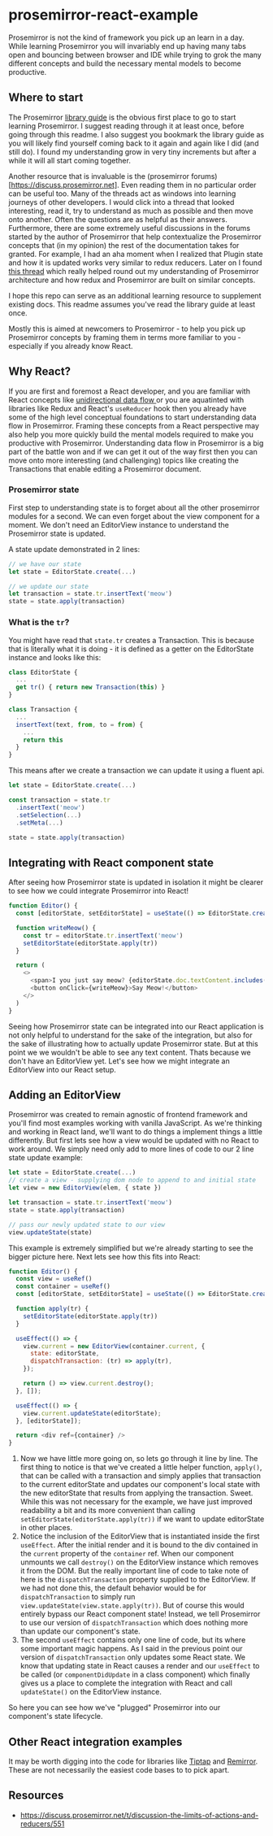 # prosemirror-react-example

Prosemirror is not the kind of framework you pick up an learn in a day. While learning Prosemirror you will invariably end up having many tabs open and bouncing between browser and IDE while trying to grok the many different concepts and build the necessary mental models to become productive.

## Where to start

The Prosemirror [library guide](https://prosemirror.net/docs/guide/) is the obvious first place to go to start learning Prosemirror. I suggest reading through it at least once, before going through this readme. I also suggest you bookmark the library guide as you will likely find yourself coming back to it again and again like I did (and still do). I found my understanding grow in very tiny increments but after a while it will all start coming together.

Another resource that is invaluable is the (prosemirror forums)[https://discuss.prosemirror.net]. Even reading them in no particular order can be useful too. Many of the threads act as windows into learning journeys of other developers. I would click into a thread that looked interesting, read it, try to understand as much as possible and then move onto another. Often the questions are as helpful as their answers. Furthermore, there are some extremely useful discussions in the forums started by the author of Prosemirror that help contextualize the Prosemirror concepts that (in my opinion) the rest of the documentation takes for granted. For example, I had an aha moment when I realized that Plugin state and how it is updated works very similar to redux reducers. Later on I found [this thread](https://discuss.prosemirror.net/t/discussion-the-limits-of-actions-and-reducers/551) which really helped round out my understanding of Prosemirror architecture and how redux and Prosemirror are built on similar concepts.

I hope this repo can serve as an additional learning resource to supplement existing docs. This readme assumes you've read the library guide at least once.

Mostly this is aimed at newcomers to Prosemirror - to help you pick up Prosemirror concepts by framing them in terms more familiar to you - especially if you already know React.

## Why React?

If you are first and foremost a React developer, and you are familiar with React concepts like [unidirectional data flow ](https://reactjs.org/docs/thinking-in-react.html) or you are aquatinted with libraries like Redux and React's `useReducer` hook then you already have some of the high level conceptual foundations to start understanding data flow in Prosemirror. Framing these concepts from a React perspective may also help you more quickly build the mental models required to make you productive with Prosemirror. Understanding data flow in Prosemirror is a big part of the battle won and if we can get it out of the way first then you can move onto more interesting (and challenging) topics like creating the Transactions that enable editing a Prosemirror document.

### Prosemirror state

First step to understanding state is to forget about all the other prosemirror modules for a second. We can even forget about the view component for a moment. We don't need an EditorView instance to understand the Prosemirror state is updated.

A state update demonstrated in 2 lines:

```js
// we have our state
let state = EditorState.create(...)

// we update our state
let transaction = state.tr.insertText('meow')
state = state.apply(transaction)
```

### What is the `tr`?

You might have read that `state.tr` creates a Transaction. This is because that is literally what it is doing - it is defined as a getter on the EditorState instance and looks like this:

```js
class EditorState {
  ...
  get tr() { return new Transaction(this) }
}

class Transaction {
  ...
  insertText(text, from, to = from) {
    ...
    return this
  }
}
```

This means after we create a transaction we can update it using a fluent api.

```js
let state = EditorState.create(...)

const transaction = state.tr
  .insertText('meow')
  .setSelection(...)
  .setMeta(...)

state = state.apply(transaction)
```

## Integrating with React component state

After seeing how Prosemirror state is updated in isolation it might be clearer to see how we could integrate Prosemirror into React!

```js
function Editor() {
  const [editorState, setEditorState] = useState(() => EditorState.create(...))

  function writeMeow() {
    const tr = editorState.tr.insertText('meow')
    setEditorState(editorState.apply(tr))
  }

  return (
    <>
      <span>I you just say meow? {editorState.doc.textContent.includes('meow') ? 'Yes' : 'No'}</span>
      <button onClick={writeMeow}>Say Meow!</button>
    </>
  )
}
```

Seeing how Prosemirror state can be integrated into our React application is not only helpful to understand for the sake of the integration, but also for the sake of illustrating how to actually update Prosemirror state. But at this point we we wouldn't be able to see any text content. Thats because we don't have an EditorView yet. Let's see how we might integrate an EditorView into our React setup.

## Adding an EditorView

Prosemirror was created to remain agnostic of frontend framework and you'll find most examples working with vanilla JavaScript. As we're thinking and working in React land, we'll want to do things a implement things a little differently. But first lets see how a view would be updated with no React to work around. We simply need only add to more lines of code to our 2 line state update example:

```js
let state = EditorState.create(...)
// create a view - supplying dom node to append to and initial state
let view = new EditorView(elem, { state })

let transaction = state.tr.insertText('meow')
state = state.apply(transaction)

// pass our newly updated state to our view
view.updateState(state)
```

This example is extremely simplified but we're already starting to see the bigger picture here. Next lets see how this fits into React:

```js
function Editor() {
  const view = useRef()
  const container = useRef()
  const [editorState, setEditorState] = useState(() => EditorState.create(...))

  function apply(tr) {
    setEditorState(editorState.apply(tr))
  }

  useEffect(() => {
    view.current = new EditorView(container.current, {
      state: editorState,
      dispatchTransaction: (tr) => apply(tr),
    });

    return () => view.current.destroy();
  }, []);

  useEffect(() => {
    view.current.updateState(editorState);
  }, [editorState]);

  return <div ref={container} />
}
```

1. Now we have little more going on, so lets go through it line by line. The first thing to notice is that we've created a little helper function, `apply()`, that can be called with a transaction and simply applies that transaction to the current editorState and updates our component's local state with the new editorState that results from applying the transaction. Sweet. While this was not necessary for the example, we have just improved readability a bit and its more convenient than calling `setEditorState(editorState.apply(tr))` if we want to update editorState in other places.
2. Notice the inclusion of the EditorView that is instantiated inside the first `useEffect`. After the initial render and it is bound to the div contained in the `current` property of the `container` ref. When our component unmounts we call `destroy()` on the EditorView instance which removes it from the DOM. But the really important line of code to take note of here is the `dispatchTransaction` property supplied to the EditorView. If we had not done this, the default behavior would be for `dispatchTransaction` to simply run `view.updateState(view.state.apply(tr))`. But of course this would entirely bypass our React component state! Instead, we tell Prosemirror to use our version of `dispatchTransaction` which does nothing more than update our component's state.
3. The second `useEffect` contains only one line of code, but its where some important magic happens. As I said in the previous point our version of `dispatchTransaction` only updates some React state. We know that updating state in React causes a render and our `useEffect` to be called (or `componentDidUpdate` in a class component) which finally gives us a place to complete the integration with React and call `updateState()` on the EditorView instance.

So here you can see how we've "plugged" Prosemirror into our component's state lifecycle.

## Other React integration examples

It may be worth digging into the code for libraries like [Tiptap](https://tiptap.dev/) and [Remirror](https://remirror.io/). These are not necessarily the easiest code bases to to pick apart.

## Resources

- https://discuss.prosemirror.net/t/discussion-the-limits-of-actions-and-reducers/551
